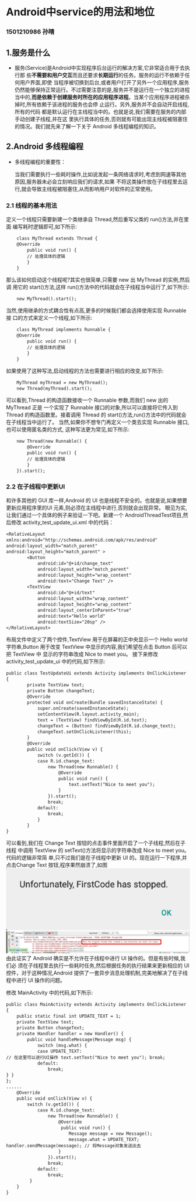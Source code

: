 # Android中service的用法和地位


### 1501210986  孙晴

## 1.服务是什么
    
* 服务(Service)是Android中实现程序后台运行的解决方案,它非常适合用于去执行那 些**不需要和用户交互**而且还要求**长期运行**的任务。服务的运行不依赖于任何用户界面,即使 当程序被切换到后台,或者用户打开了另外一个应用程序,服务仍然能够保持正常运行。不过需要注意的是,服务并不是运行在一个独立的进程当中的,**而是依赖于创建服务时所在的应用程序进程**。当某个应用程序进程被杀掉时,所有依赖于该进程的服务也会停 止运行。另外,服务并不会自动开启线程,所有的代码 都是默认运行在主线程当中的。也就是说,我们需要在服务的内部手动创建子线程,并在这 里执行具体的任务,否则就有可能出现主线程被阻塞住的情况。我们就先来了解一下关于 Android 多线程编程的知识。


## 2.Android 多线程编程

* 多线程编程的重要性：

    当我们需要执行一些耗时操作,比如说发起一条网络请求时,考虑到网速等其他原因,服务器未必会立刻响应我们的请求,如果 不将这类操作放在子线程里去运行,就会导致主线程被阻塞住,从而影响用户对软件的正常使用。
   

### 2.1 线程的基本用法

定义一个线程只需要新建一个类继承自 Thread,然后重写父类的 run()方法,并在里面 编写耗时逻辑即可,如下所示:


        class MyThread extends Thread {
        @Override
            public void run() {
            // 处理具体的逻辑 
            }
        }
        
那么该如何启动这个线程呢?其实也很简单,只需要 new 出 MyThread 的实例,然后调 用它的 start()方法,这样 run()方法中的代码就会在子线程当中运行了,如下所示:


        new MyThread().start();
当然,使用继承的方式耦合性有点高,更多的时候我们都会选择使用实现 Runnable 接 口的方式来定义一个线程,如下所示:

        class MyThread implements Runnable {
        @Override
            public void run() {
            // 处理具体的逻辑 
            }
        }
如果使用了这种写法,启动线程的方法也需要进行相应的改变,如下所示:

        MyThread myThread = new MyThread();
        new Thread(myThread).start();
        
可以看到,Thread 的构造函数接收一个 Runnable 参数,而我们 new 出的 MyThread 正是 一个实现了 Runnable 接口的对象,所以可以直接将它传入到 Thread 的构造函数里。接着调用 Thread 的 start()方法,run()方法中的代码就会在子线程当中运行了。 当然,如果你不想专门再定义一个类去实现 Runnable 接口,也可以使用匿名类的方式,
这种写法更为常见,如下所示:

        new Thread(new Runnable() {
            @Override
            public void run() {
            // 处理具体的逻辑 
            }
        }).start();

### 2.2 在子线程中更新UI
和许多其他的 GUI 库一样,Android 的 UI 也是线程不安全的。也就是说,如果想要更新应用程序里的UI 元素,则必须在主线程中进行,否则就会出现异常。
眼见为实,让我们通过一个具体的例子来验证一下吧。新建一个 AndroidThreadTest项目,然后修改 activity_test_update_ui.xml 中的代码：

    <RelativeLayout xmlns:android="http://schemas.android.com/apk/res/android" android:layout_width="match_parent" android:layout_height="match_parent" >
            <Button
                android:id="@+id/change_text"
                android:layout_width="match_parent"
                android:layout_height="wrap_content"
                android:text="Change Text" />
            <TextView
                android:id="@+id/text"
                android:layout_width="wrap_content"
                android:layout_height="wrap_content"
                android:layout_centerInParent="true"
                android:text="Hello world"
                android:textSize="20sp" />
    </RelativeLayout>
布局文件中定义了两个控件,TextView 用于在屏幕的正中央显示一个 Hello world 字符串,Button 用于改变 TextView 中显示的内容,我们希望在点击 Button 后可以把 TextView 中 显示的字符串改成 Nice to meet you。
接下来修改 activity_test_update_ui 中的代码,如下所示:

    public class TestUpdateUi extends Activity implements OnClickListener {
            private TextView text;
            private Button changeText;
            @Override
            protected void onCreate(Bundle savedInstanceState) {
                super.onCreate(savedInstanceState);
                setContentView(R.layout.activity_main);
                text = (TextView) findViewById(R.id.text);
                changeText = (Button) findViewById(R.id.change_text);
                changeText.setOnClickListener(this);
            }
            @Override
            public void onClick(View v) {
                switch (v.getId()) {
                case R.id.change_text:
                    new Thread(new Runnable() {
                        @Override
                        public void run() {
                            text.setText("Nice to meet you");
                        }
                    }).start();
                    break;
                default:
                    break; 
                }
            } 
    }


可以看到,我们在 Change Text 按钮的点击事件里面开启了一个子线程,然后在子线程 中调用 TextView 的 setText()方法将显示的字符串改成 Nice to meet you。代码的逻辑非常简 单,只不过我们是在子线程中更新 UI 的。现在运行一下程序,并点击Change Text 按钮,程序果然崩溃了,如图 
![](QQ20151214-2@2x.png)
![](QQ20151214-1@2x.png)
由此证实了 Android 确实是不允许在子线程中进行 UI 操作的。但是有些时候,我们必 须在子线程里去执行一些耗时任务,然后根据任务的执行结果来更新相应的 UI 控件，对于这种情况,Android 提供了一套异步消息处理机制,完美地解决了在子线程中进行 UI 操作的问题。

修改 MainActivity 中的代码,如下所示:

    
    public class MainActivity extends Activity implements OnClickListener {
        public static final int UPDATE_TEXT = 1;
        private TextView text;
        private Button changeText;
        private Handler handler = new Handler() {
            public void handleMessage(Message msg) {
                switch (msg.what) {
                case UPDATE_TEXT:
    // 在这里可以进行UI操作 text.setText("Nice to meet you"); break;
                default:
                    break;
    } }
    };
    ......
        @Override
        public void onClick(View v) {
            switch (v.getId()) {
                case R.id.change_text:
                    new Thread(new Runnable() {
                        @Override
                         public void run() {
                            Message message = new Message();
                            message.what = UPDATE_TEXT; handler.sendMessage(message); // 将Message对象发送出去
                        }
                    }).start();
                    break;
                default:
                    break;
             }
        }
    }







 


